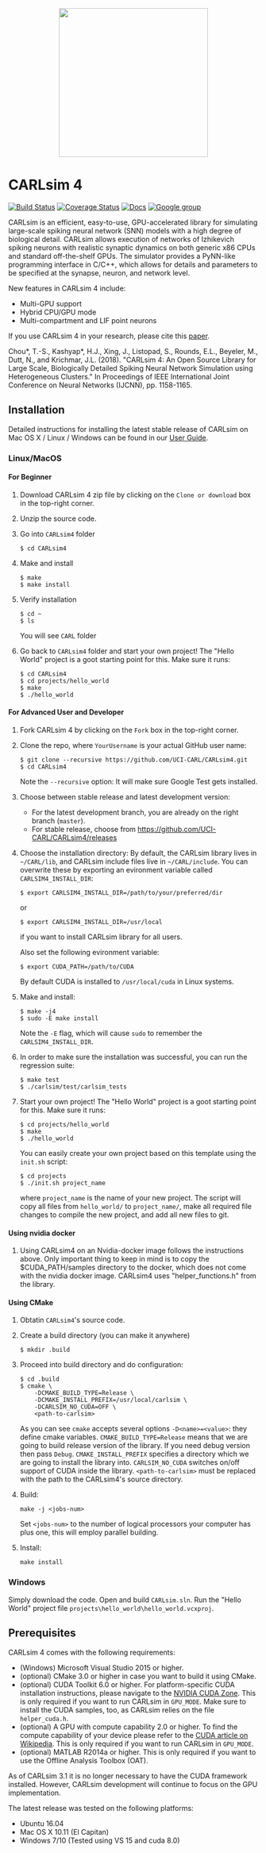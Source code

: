<div align="center">
	<img src="http://socsci.uci.edu/~jkrichma/CARL-Logo-small.jpg" width="300"/>
</div>

# CARLsim 4

[![Build Status](https://travis-ci.org/UCI-CARL/CARLsim4.svg?branch=master)](https://travis-ci.org/UCI-CARL/CARLsim4)
[![Coverage Status](https://coveralls.io/repos/github/UCI-CARL/CARLsim4/badge.svg?branch=master)](https://coveralls.io/github/UCI-CARL/CARLsim4?branch=master)
[![Docs](https://img.shields.io/badge/docs-v4.0.0-blue.svg)](http://uci-carl.github.io/CARLsim4)
[![Google group](https://img.shields.io/badge/Google-Discussion%20group-blue.svg)](https://groups.google.com/forum/#!forum/carlsim-snn-simulator)

CARLsim is an efficient, easy-to-use, GPU-accelerated library for simulating large-scale spiking neural network (SNN) models with a high degree of biological detail. CARLsim allows execution of networks of Izhikevich spiking neurons with realistic synaptic dynamics on both generic x86 CPUs and standard off-the-shelf GPUs. The simulator provides a PyNN-like programming interface in C/C++, which allows for details and parameters to be specified at the synapse, neuron, and network level.

New features in CARLsim 4 include:
- Multi-GPU support
- Hybrid CPU/GPU mode
- Multi-compartment and LIF point neurons

If you use CARLsim 4 in your research, please cite this [paper](https://www.socsci.uci.edu/~jkrichma/Chou-Kashyap-CARLsim4-IJCNN2018.pdf).

Chou*, T.-S., Kashyap*, H.J., Xing, J., Listopad, S., Rounds, E.L., Beyeler, M., Dutt, N., and Krichmar, J.L. (2018). "CARLsim 4: An Open Source Library for Large Scale, Biologically Detailed Spiking Neural Network Simulation using Heterogeneous Clusters." In Proceedings of IEEE International Joint Conference on Neural Networks (IJCNN), pp. 1158-1165.

## Installation

Detailed instructions for installing the latest stable release of CARLsim on Mac OS X / Linux / Windows
can be found in our [User Guide](http://uci-carl.github.io/CARLsim4/ch1_getting_started.html).

### Linux/MacOS

#### For Beginner

1. Download CARLsim 4 zip file by clicking on the `Clone or download` box in the top-right corner.

2. Unzip the source code.

3. Go into `CARLsim4` folder
   ```
   $ cd CARLsim4
   ```

4. Make and install
   ```
   $ make
   $ make install
   ```

5. Verify installation
   ```
   $ cd ~
   $ ls
   ```
   You will see `CARL` folder

6. Go back to `CARLsim4` folder and start your own project! The "Hello World" project is a goot starting point for this.
   Make sure it runs:
   ```
   $ cd CARLsim4
   $ cd projects/hello_world
   $ make
   $ ./hello_world
   ```

#### For Advanced User and Developer

1. Fork CARLsim 4 by clicking on the `Fork` box in the top-right corner.

2. Clone the repo, where `YourUsername` is your actual GitHub user name:
   ```
   $ git clone --recursive https://github.com/UCI-CARL/CARLsim4.git
   $ cd CARLsim4
   ```
   Note the `--recursive` option: It will make sure Google Test gets installed.

3. Choose between stable release and latest development version:
   - For the latest development branch, you are already on the right branch (`master`).
   - For stable release, choose from https://github.com/UCI-CARL/CARLsim4/releases

4. Choose the installation directory: By default, the CARLsim library lives in `~/CARL/lib`, and CARLsim include files live in `~/CARL/include`.
    You can overwrite these by exporting an evironment variable called `CARLSIM4_INSTALL_DIR`:
    ```
    $ export CARLSIM4_INSTALL_DIR=/path/to/your/preferred/dir
    ```
    or
    ```
    $ export CARLSIM4_INSTALL_DIR=/usr/local
    ```
    if you want to install CARLsim library for all users.
    
    Also set the following evironment variable:
    ```
    $ export CUDA_PATH=/path/to/CUDA
    ```
    By default CUDA is installed to `/usr/local/cuda` in Linux systems.

5. Make and install:
   ```
   $ make -j4
   $ sudo -E make install
   ```
   Note the `-E` flag, which will cause `sudo` to remember the `CARLSIM4_INSTALL_DIR`.

7. In order to make sure the installation was successful, you can run the regression suite:

   ```
   $ make test
   $ ./carlsim/test/carlsim_tests
   ```
   
8. Start your own project! The "Hello World" project is a goot starting point for this.
   Make sure it runs:

   ```
   $ cd projects/hello_world
   $ make
   $ ./hello_world
   ```

   You can easily create your own project based on this template using the `init.sh` script:

   ```
   $ cd projects
   $ ./init.sh project_name
   ```
   where `project_name` is the name of your new project.
   The script will copy all files from `hello_world/` to `project_name/`, make all required
   file changes to compile the new project, and add all new files to git.

#### Using nvidia docker
1. Using CARLsim4 on an Nvidia-docker image follows the instructions above. Only important thing to keep in mind is to copy the $CUDA_PATH/samples directory to the docker, which does not come with the nvidia docker image. CARLsim4 uses "helper_functions.h" from the library.

#### Using CMake

1. Obtatin `CARLsim4`'s source code.

2. Create a build directory (you can make it anywhere)

   ```
   $ mkdir .build
   ```

3. Proceed into build directory and do configuration:

   ```
   $ cd .build
   $ cmake \
       -DCMAKE_BUILD_TYPE=Release \
       -DCMAKE_INSTALL_PREFIX=/usr/local/carlsim \
       -DCARLSIM_NO_CUDA=OFF \
       <path-to-carlsim>
   ```

   As you can see `cmake` accepts several options `-D<name>=<value>`: they define cmake variables.
   `CMAKE_BUILD_TYPE=Release` means that we are going to build release version of the library.
   If you need debug version then pass `Debug`.
   `CMAKE_INSTALL_PREFIX` specifies a directory which we are going to install the library into.
   `CARLSIM_NO_CUDA` switches on/off support of CUDA inside the library.
   `<path-to-carlsim>` must be replaced with the path to the CARLsim4's source directory.

4. Build:

   ```
   make -j <jobs-num>
   ```
   
   Set `<jobs-num>` to the number of logical processors your computer has plus one,
   this will employ parallel building.

5. Install:

   ```
   make install
   ```
   
### Windows

Simply download the code. Open and build `CARLsim.sln`. Run the "Hello World" project file
`projects\hello_world\hello_world.vcxproj`.


## Prerequisites

CARLsim 4 comes with the following requirements:
- (Windows) Microsoft Visual Studio 2015 or higher.
- (optional) CMake 3.0 or higher in case you want to build it using CMake.
- (optional) CUDA Toolkit 6.0 or higher. For platform-specific CUDA installation instructions, please navigate to 
  the [NVIDIA CUDA Zone](https://developer.nvidia.com/cuda-zone).
  This is only required if you want to run CARLsim in `GPU_MODE`. Make sure to install the 
  CUDA samples, too, as CARLsim relies on the file `helper_cuda.h`.
- (optional) A GPU with compute capability 2.0 or higher. To find the compute capability of your device please 
  refer to the [CUDA article on Wikipedia](http://en.wikipedia.org/wiki/CUDA).
  This is only required if you want to run CARLsim in `GPU_MODE`.
- (optional) MATLAB R2014a or higher. This is only required if you want to use the Offline Analysis Toolbox (OAT).

As of CARLsim 3.1 it is no longer necessary to have the CUDA framework installed. However, CARLsim development 
will continue to focus on the GPU implementation.

The latest release was tested on the following platforms:
- Ubuntu 16.04
- Mac OS X 10.11 (El Capitan)
- Windows 7/10 (Tested using VS 15 and cuda 8.0)
